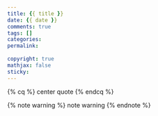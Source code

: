 ```yaml
---
title: {{ title }}
date: {{ date }}
comments: true
tags: []
categories: 
permalink: 
 
copyright: true 
mathjax: false
sticky: 
---
```


{% cq %} center quote {% endcq %}

{% note warning %} note warning {% endnote %}


<!-- more -->

